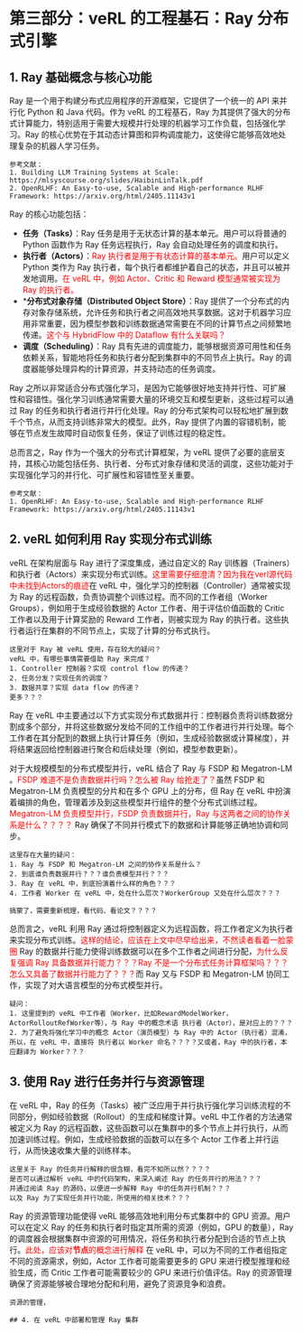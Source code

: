 # 第三部分：veRL 的工程基石：Ray 分布式引擎
## 1. Ray 基础概念与核心功能
Ray 是一个用于构建分布式应用程序的开源框架，它提供了一个统一的 API 来并行化 Python 和 Java 代码。作为 veRL 的工程基石，Ray 为其提供了强大的分布式计算能力，特别适用于需要大规模并行处理的机器学习工作负载，包括强化学习。Ray 的核心优势在于其动态计算图和异构调度能力，这使得它能够高效地处理复杂的机器人学习任务。

~~~
参考文献：
1. Building LLM Training Systems at Scale: https://mlsyscourse.org/slides/HaibinLinTalk.pdf
2. OpenRLHF: An Easy-to-use, Scalable and High-performance RLHF Framework: https://arxiv.org/html/2405.11143v1
~~~

Ray 的核心功能包括：
 - **任务（Tasks）**：Ray 任务是用于无状态计算的基本单元。用户可以将普通的 Python 函数作为 Ray 任务远程执行，Ray 会自动处理任务的调度和执行。
 - **执行者（Actors）**：<span style="color: red;">Ray 执行者是用于有状态计算的基本单元。</span>用户可以定义 Python 类作为 Ray 执行者，每个执行者都维护着自己的状态，并且可以被并发地调用。<span style="color: red;">在 veRL 中，例如 Actor、Critic 和 Reward 模型通常被实现为 Ray 的执行者。</span>
 - ***分布式对象存储（Distributed Object Store）**：Ray 提供了一个分布式的内存对象存储系统，允许任务和执行者之间高效地共享数据。这对于机器学习应用非常重要，因为模型参数和训练数据通常需要在不同的计算节点之间频繁地传递。<span style="color: red;">这个与 HybridFlow 中的 Dataflow 有什么关联吗？</span>
 - **调度（Scheduling）**：Ray 具有先进的调度能力，能够根据资源可用性和任务依赖关系，智能地将任务和执行者分配到集群中的不同节点上执行。Ray 的调度器能够处理异构的计算资源，并支持动态的任务调度。

Ray 之所以非常适合分布式强化学习，是因为它能够很好地支持并行性、可扩展性和容错性。强化学习训练通常需要大量的环境交互和模型更新，这些过程可以通过 Ray 的任务和执行者进行并行化处理。Ray 的分布式架构可以轻松地扩展到数千个节点，从而支持训练非常大的模型。此外，Ray 提供了内置的容错机制，能够在节点发生故障时自动恢复任务，保证了训练过程的稳定性。

总而言之，Ray 作为一个强大的分布式计算框架，为 veRL 提供了必要的底层支持，其核心功能包括任务、执行者、分布式对象存储和灵活的调度，这些功能对于实现强化学习的并行化、可扩展性和容错性至关重要。

~~~
参考文献：
1. OpenRLHF: An Easy-to-use, Scalable and High-performance RLHF Framework: https://arxiv.org/html/2405.11143v1
~~~

## 2. veRL 如何利用 Ray 实现分布式训练
veRL 在架构层面与 Ray 进行了深度集成，通过自定义的 Ray 训练器（Trainers）和执行者（Actors）来实现分布式训练。<span style="color: red;">这里需要仔细澄清？因为我在verl源代码中未找到Actors的痕迹</span>在 veRL 中，强化学习的控制器（Controller）通常被实现为 Ray 的远程函数，负责协调整个训练过程。而不同的工作者组（Worker Groups），例如用于生成经验数据的 Actor 工作者、用于评估价值函数的 Critic 工作者以及用于计算奖励的 Reward 工作者，则被实现为 Ray 的执行者。这些执行者运行在集群的不同节点上，实现了计算的分布式执行。

~~~
这里对于 Ray 被 veRL 使用，存在较大的疑问？
veRL 中，有哪些事情需要借助 Ray 来完成？
1. Controller 控制器？实现 control flow 的传递？
2. 任务分发？实现任务的调度？
3. 数据共享？实现 data flow 的传递？
更多？？？
~~~

Ray 在 veRL 中主要通过以下方式实现分布式数据并行：控制器负责将训练数据分割成多个部分，并将这些数据分发给不同的工作组中的工作者进行并行处理。每个工作者在其分配到的数据上执行计算任务（例如，生成经验数据或计算梯度），并将结果返回给控制器进行聚合和后续处理（例如，模型参数更新）。

对于大规模模型的分布式模型并行，veRL 结合了 Ray 与 FSDP 和 Megatron-LM 。<span style="color: red;">FSDP 难道不是负责数据并行吗？怎么被 Ray 给抢走了？</span>虽然 FSDP 和 Megatron-LM 负责模型的分片和在多个 GPU 上的分布，但 Ray 在 veRL 中扮演着编排的角色，管理着涉及到这些模型并行组件的整个分布式训练过程。<span style="color: red;">Megatron-LM 负责模型并行，FSDP 负责数据并行，Ray 与这两者之间的协作关系是什么？？？？</span> Ray 确保了不同并行模式下的数据和计算能够正确地协调和同步。

~~~
这里存在大量的疑问：
1. Ray 与 FSDP 和 Megatron-LM 之间的协作关系是什么？
2. 到底谁负责数据并行？？？谁负责模型并行？？？
3. Ray 在 veRL 中，到底扮演着什么样的角色？？？
4. 工作者 Worker 在 veRL 中，处在什么层次？WorkerGroup 又处在什么层次？？？

搞蒙了，需要重新梳理，看代码、看论文？？？？
~~~

总而言之，veRL 利用 Ray 通过将控制器定义为远程函数，将工作者定义为执行者来实现分布式训练。<span style="color: red;">这样的结论，应该在上文中尽早给出来，不然读者看着一脸蒙圈</span> Ray 的数据并行能力使得训练数据可以在多个工作者之间进行分配，<span style="color: red;">为什么反复强调 Ray 具备数据并行能力？？？Ray 不是一个分布式任务计算框架吗？？？怎么又具备了数据并行能力了？？？</span>而 Ray 又与 FSDP 和 Megatron-LM 协同工作，实现了对大语言模型的分布式模型并行。

~~~
疑问：
1. 这里提到的 veRL 中工作者（Worker，比如RewardModelWorker，ActorRolloutRefWorker等），与 Ray 中的概念术语 执行者（Actor），是对应上的？？？
2. 为了避免将强化学习中的概念 Actor（演员模型）与 Ray 中的 Actor（执行者）混淆，所以，在 veRL 中，直接将 执行者以 Worker 命名？？？？又或者，Ray 中的执行者，本应翻译为 Worker？？？
~~~

## 3. 使用 Ray 进行任务并行与资源管理
在 veRL 中，Ray 的任务（Tasks）被广泛应用于并行执行强化学习训练流程的不同部分，例如经验数据（Rollout）的生成和梯度计算。veRL 中工作者的方法通常被定义为 Ray 的远程函数，这些函数可以在集群中的多个节点上并行执行，从而加速训练过程。例如，生成经验数据的函数可以在多个 Actor 工作者上并行运行，从而快速收集大量的训练样本。

~~~
这里关于 Ray 的任务并行解释的很含糊，看完不知所以然？？？？
是否可以通过解析 veRL 中的代码架构，来深入阐述 Ray 的任务并行的用法？？？
并通过阅读 Ray 的源码，以便进一步解释 Ray 中的任务并行机制？？？
以及 Ray 为了实现任务并行功能，所使用的相关技术？？？
~~~

Ray 的资源管理功能使得 veRL 能够高效地利用分布式集群中的 GPU 资源。用户可以在定义 Ray 的任务和执行者时指定其所需的资源（例如，GPU 的数量），Ray 的调度器会根据集群中资源的可用情况，将任务和执行者分配到合适的节点上执行。<span style="color: red;">此处，应该对**节点**的概念进行解释</span> 在 veRL 中，可以为不同的工作者组指定不同的资源需求，例如，Actor 工作者可能需要更多的 GPU 来进行模型推理和经验生成，而 Critic 工作者可能需要较少的 GPU 来进行价值评估。Ray 的资源管理确保了资源能够被合理地分配和利用，避免了资源竞争和浪费。

~~~
资源的管理，

## 4. 在 veRL 中部署和管理 Ray 集群
